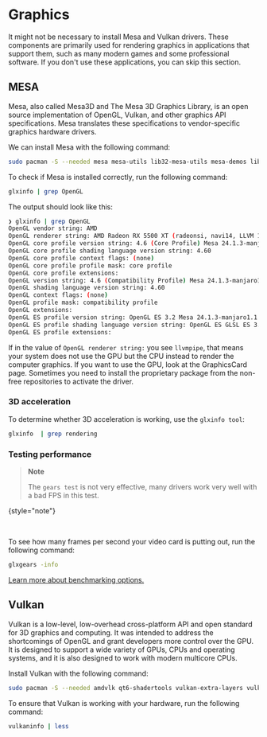 # Graphics

It might not be necessary to install Mesa and Vulkan drivers. These components are primarily used for rendering graphics in applications that support them, such as many modern
games and some professional software. If you don't use these applications, you can skip this section.

## MESA

Mesa, also called Mesa3D and The Mesa 3D Graphics Library, is an open source implementation of OpenGL, Vulkan, and other graphics API specifications. Mesa translates these
specifications to vendor-specific graphics hardware drivers.

We can install Mesa with the following command:

```Bash
sudo pacman -S --needed mesa mesa-utils lib32-mesa-utils mesa-demos lib32-mesa-demos libva-mesa-driver mesa-vdpau lib32-mesa-vdpau glu
```

To check if Mesa is installed correctly, run the following command:

```Bash
glxinfo | grep OpenGL
```

The output should look like this:

```Bash
❯ glxinfo | grep OpenGL
OpenGL vendor string: AMD
OpenGL renderer string: AMD Radeon RX 5500 XT (radeonsi, navi14, LLVM 18.1.8, DRM 3.54, 6.6.41-1-MANJARO)
OpenGL core profile version string: 4.6 (Core Profile) Mesa 24.1.3-manjaro1.1
OpenGL core profile shading language version string: 4.60
OpenGL core profile context flags: (none)
OpenGL core profile profile mask: core profile
OpenGL core profile extensions:
OpenGL version string: 4.6 (Compatibility Profile) Mesa 24.1.3-manjaro1.1
OpenGL shading language version string: 4.60
OpenGL context flags: (none)
OpenGL profile mask: compatibility profile
OpenGL extensions:
OpenGL ES profile version string: OpenGL ES 3.2 Mesa 24.1.3-manjaro1.1
OpenGL ES profile shading language version string: OpenGL ES GLSL ES 3.20
OpenGL ES profile extensions:
```

If in the value of `OpenGL renderer string:` you see `llvmpipe`, that means your system does not use the GPU but the CPU instead to render the computer graphics. If you want to use
the GPU, look at the GraphicsCard page. Sometimes you need to install the proprietary package from the non-free repositories to activate the driver.


### 3D acceleration

To determine whether 3D acceleration is working, use the `glxinfo tool`:

```Bash
glxinfo  | grep rendering
```

### Testing performance

> **Note**
>
> The `gears test` is not very effective, many drivers work very well with a bad FPS in this test.
>
{style="note"}

<br/>

To see how many frames per second your video card is putting out, run the following command:

```Bash
glxgears -info
```

[Learn more about benchmarking options.](references.md#benchmarking)

## Vulkan

Vulkan is a low-level, low-overhead cross-platform API and open standard for 3D graphics and computing. It was intended to address the shortcomings of OpenGL and grant developers
more control over the GPU. It is designed to support a wide variety of GPUs, CPUs and operating systems, and it is also designed to work with modern multicore CPUs.

Install Vulkan with the following command:

```Bash
sudo pacman -S --needed amdvlk qt6-shadertools vulkan-extra-layers vulkan-extra-tools vulkan-html-docs vulkan-tools vulkan-validation-layers python-glfw vkd3d vkmark lib32-amdvlk lib32-vkd3d lib32-vulkan-validation-layers vulkan-mesa-layers
```

To ensure that Vulkan is working with your hardware, run the following command:

```Bash
vulkaninfo | less
```
